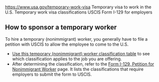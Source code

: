 

https://www.usa.gov/temporary-work-visa
Temporary visa to work in the U.S.
Temporary work visa classifications
USCIS Form I-129 for employers

**How to sponsor a temporary worker**
-------------------------------------

To hire a temporary (nonimmigrant) worker, you generally have to file a petition with USCIS to allow the employee to come to the U.S.

* [Use this temporary (nonimmigrant) worker classification table](https://www.uscis.gov/working-in-the-united-states/temporary-nonimmigrant-workers)
  to see which classification applies to the job you are offering.
* After determining the classification, refer to the
  [Form I-129, Petition for Nonimmigrant Worker](https://www.uscis.gov/i-129)
  page. It lists the classifications that require employers to submit the form to USCIS.
